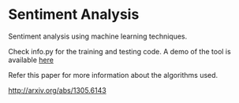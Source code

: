 Sentiment Analysis
=========

Sentiment analysis using machine learning techniques.

Check info.py for the training and testing code. A demo of the
tool is available [here](http://sentiment.vivekn.com)

Refer this paper for more information about the algorithms used.

http://arxiv.org/abs/1305.6143
